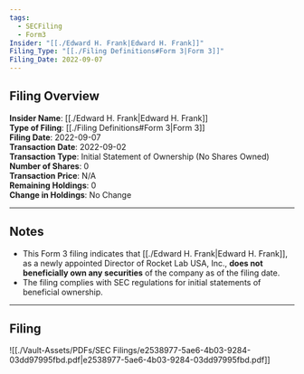 ```yaml
---
tags:
  - SECFiling
  - Form3
Insider: "[[./Edward H. Frank|Edward H. Frank]]"
Filing_Type: "[[./Filing Definitions#Form 3|Form 3]]"
Filing_Date: 2022-09-07
---
```


## Filing Overview

**Insider Name**: [[./Edward H. Frank|Edward H. Frank]]  
**Type of Filing**: [[./Filing Definitions#Form 3|Form 3]]  
**Filing Date**: 2022-09-07  
**Transaction Date**: 2022-09-02  
**Transaction Type**: Initial Statement of Ownership (No Shares Owned)  
**Number of Shares**: 0  
**Transaction Price**: N/A  
**Remaining Holdings**: 0  
**Change in Holdings**: No Change  

---

## Notes

- This Form 3 filing indicates that [[./Edward H. Frank|Edward H. Frank]], as a newly appointed Director of Rocket Lab USA, Inc., **does not beneficially own any securities** of the company as of the filing date.
- The filing complies with SEC regulations for initial statements of beneficial ownership.

---

## Filing

![[./Vault-Assets/PDFs/SEC Filings/e2538977-5ae6-4b03-9284-03dd97995fbd.pdf|e2538977-5ae6-4b03-9284-03dd97995fbd.pdf]]
